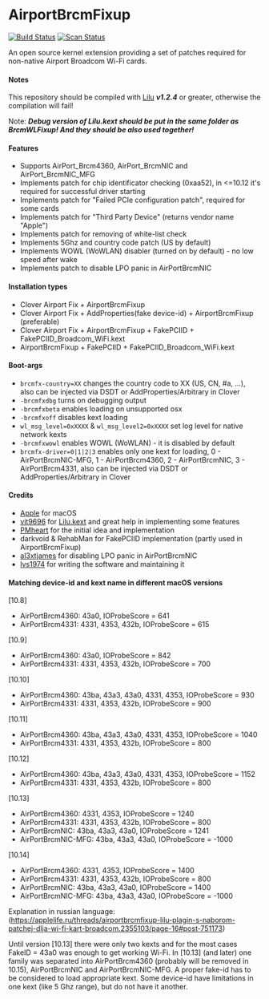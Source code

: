 AirportBrcmFixup
==================

[![Build Status](https://travis-ci.com/acidanthera/AirportBrcmFixup.svg?branch=master)](https://travis-ci.com/acidanthera/AirportBrcmFixup) [![Scan Status](https://scan.coverity.com/projects/16401/badge.svg?flat=1)](https://scan.coverity.com/projects/16401)

An open source kernel extension providing a set of patches required for non-native Airport Broadcom Wi-Fi cards.

#### Notes
This repository should be compiled with [Lilu](https://github.com/vit9696/Lilu) ***v1.2.4*** or greater, otherwise the compilation will fail!

Note: ***Debug version of Lilu.kext should be put in the same folder as BrcmWLFixup! And they should be also used together!***

#### Features
- Supports AirPort_Brcm4360, AirPort_BrcmNIC and AirPort_BrcmNIC_MFG
- Implements patch for chip identificator checking (0xaa52), in <=10.12 it's required for successful driver starting
- Implements patch for "Failed PCIe configuration patch", required for some cards 
- Implements patch for "Third Party Device" (returns vendor name "Apple")
- Implements patch for removing of white-list check
- Implements 5Ghz and country code patch (US by default)
- Implements WOWL (WoWLAN) disabler (turned on by default) - no low speed after wake
- Implements patch to disable LPO panic in AirPortBrcmNIC

#### Installation types
- Clover Airport Fix + AirportBrcmFixup
- Clover Airport Fix + AddProperties(fake device-id) + AirportBrcmFixup (preferable)
- Clover Airport Fix + AirportBrcmFixup + FakePCIID + FakePCIID_Broadcom_WiFi.kext
- AirportBrcmFixup + FakePCIID + FakePCIID_Broadcom_WiFi.kext

#### Boot-args
- `brcmfx-country=XX` changes the country code to XX (US, CN, #a, ...), also can be injected via DSDT or AddProperties/Arbitrary in Clover
- `-brcmfxdbg` turns on debugging output
- `-brcmfxbeta` enables loading on unsupported osx
- `-brcmfxoff` disables kext loading
- `wl_msg_level=0xXXXX` & `wl_msg_level2=0xXXXX` set log level for native network kexts
- `-brcmfxwowl` enables WOWL (WoWLAN) - it is disabled by default
- `brcmfx-driver=0|1|2|3` enables only one kext for loading, 0 - AirPortBrcmNIC-MFG, 1 - AirPortBrcm4360, 2 - AirPortBrcmNIC, 3 - AirPortBrcm4331, also can be injected via DSDT or AddProperties/Arbitrary in Clover

#### Credits
- [Apple](https://www.apple.com) for macOS  
- [vit9696](https://github.com/vit9696) for [Lilu.kext](https://github.com/vit9696/Lilu) and great help in implementing some features
- [PMheart](https://github.com/PMheart) for the initial idea and implementation
- darkvoid & RehabMan for FakePCIID implementation (partly used in AirportBrcmFixup)
- [al3xtjames](https://github.com/al3xtjames) for disabling LPO panic in AirPortBrcmNIC 
- [lvs1974](https://applelife.ru/members/lvs1974.53809/) for writing the software and maintaining it


#### Matching device-id and kext name in different macOS versions
[10.8]
- AirPortBrcm4360: 43a0, IOProbeScore = 641
- AirPortBrcm4331: 4331, 4353, 432b, IOProbeScore = 615

[10.9]
- AirPortBrcm4360: 43a0, IOProbeScore = 842
- AirPortBrcm4331: 4331, 4353, 432b, IOProbeScore = 700

[10.10]
- AirPortBrcm4360: 43ba, 43a3, 43a0, 4331, 4353, IOProbeScore = 930
- AirPortBrcm4331: 4331, 4353, 432b, IOProbeScore = 900

[10.11]
- AirPortBrcm4360: 43ba, 43a3, 43a0, 4331, 4353, IOProbeScore = 1040
- AirPortBrcm4331: 4331, 4353, 432b, IOProbeScore = 800

[10.12]
- AirPortBrcm4360: 43ba, 43a3, 43a0, 4331, 4353, IOProbeScore = 1152
- AirPortBrcm4331: 4331, 4353, 432b, IOProbeScore = 800

[10.13]
- AirPortBrcm4360: 4331, 4353, IOProbeScore = 1240
- AirPortBrcm4331: 4331, 4353, 432b, IOProbeScore = 800
- AirPortBrcmNIC: 43ba, 43a3, 43a0, IOProbeScore = 1241
- AirPortBrcmNIC-MFG: 43ba, 43a3, 43a0, IOProbeScore = -1000

[10.14]
- AirPortBrcm4360: 4331, 4353, IOProbeScore = 1400
- AirPortBrcm4331: 4331, 4353, 432b, IOProbeScore = 800
- AirPortBrcmNIC: 43ba, 43a3, 43a0, IOProbeScore = 1400
- AirPortBrcmNIC-MFG: 43ba, 43a3, 43a0, IOProbeScore = -1000

Explanation in russian language: (https://applelife.ru/threads/airportbrcmfixup-lilu-plagin-s-naborom-patchej-dlja-wi-fi-kart-broadcom.2355103/page-16#post-751173)

Until version [10.13] there were only two kexts and for the most cases FakeID = 43a0 was enough to get working Wi-Fi.
In [10.13] (and later) one family was separated into AirPortBrcm4360 (probably will be removed in 10.15), AirPortBrcmNIC and AirPortBrcmNIC-MFG.
A proper fake-id has to be considered to load appropriate kext. Some device-id have limitations in one kext (like 5 Ghz range), but do not have it another.
